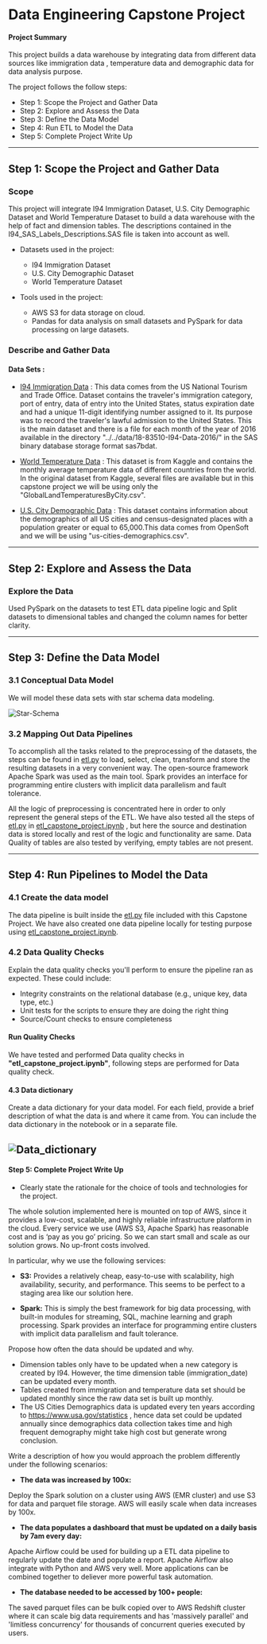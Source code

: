 # Data Engineering Capstone Project

#### Project Summary
This project builds a data warehouse by integrating data from different data sources like immigration data , temperature data and demographic data for data analysis purpose.
 
The project follows the follow steps:
* Step 1: Scope the Project and Gather Data
* Step 2: Explore and Assess the Data
* Step 3: Define the Data Model
* Step 4: Run ETL to Model the Data
* Step 5: Complete Project Write Up

---

## Step 1: Scope the Project and Gather Data

### Scope
This project will integrate I94 Immigration Dataset, U.S. City Demographic Dataset and World Temperature Dataset to build a data warehouse with the help of fact and dimension tables. The descriptions contained in the I94_SAS_Labels_Descriptions.SAS file is taken into account as well.

* Datasets used in the project:
    * I94 Immigration Dataset
    * U.S. City Demographic Dataset
    * World Temperature Dataset

* Tools used in the project:
    * AWS S3 for data storage on cloud.
    * Pandas for data analysis on small datasets and PySpark for data processing on large datasets.



### Describe and Gather Data 

#### Data Sets :

* [I94 Immigration Data](https://www.trade.gov/national-travel-and-tourism-office) : 
    This data comes from the US National Tourism and Trade Office. Dataset contains the traveler's immigration category, port of entry, data of entry into the United States, status expiration date and had a unique 11-digit identifying number assigned to it. Its purpose was to record the traveler's lawful admission to the United States. This is the main dataset and there is a file for each month of the year of 2016 available in the directory "../../data/18-83510-I94-Data-2016/" in the SAS binary database storage format sas7bdat.
    
* [World Temperature Data](https://www.kaggle.com/berkeleyearth/climate-change-earth-surface-temperature-data) :
    This dataset is from Kaggle and contains the monthly average temperature data of different countries from the world. In the original dataset from Kaggle, several files are available but in this capstone project we will be using only the "GlobalLandTemperaturesByCity.csv".

* [U.S. City Demographic Data](https://public.opendatasoft.com/explore/dataset/us-cities-demographics/export/) :
    This dataset contains information about the demographics of all US cities and census-designated places with a population greater or equal to 65,000.This data comes from OpenSoft and we will be using "us-cities-demographics.csv".
---
    
## Step 2: Explore and Assess the Data
### Explore the Data 

Used PySpark on the datasets to test ETL data pipeline logic and Split datasets to dimensional tables and changed the column names for better clarity.

---

## Step 3: Define the Data Model
### 3.1 Conceptual Data Model

We will model these data sets with star schema data modeling.

![Star-Schema](images/star-schema.png)

### 3.2 Mapping Out Data Pipelines

To accomplish all the tasks related to the preprocessing of the datasets, the steps can be found in [etl.py](https://github.com/rsuwasiya17/Data-Engineering-Capstone-Project/blob/main/etl.py) to load, select, clean, transform and store the resulting datasets in a very convenient way. The open-source framework Apache Spark was used as the main tool. Spark provides an interface for programming entire clusters with implicit data parallelism and fault tolerance.

All the logic of preprocessing is concentrated here in order to only represent the general steps of the ETL. We have also tested all the steps of [etl.py](https://github.com/rsuwasiya17/Data-Engineering-Capstone-Project/blob/main/etl.py) in [etl_capstone_project.ipynb](https://github.com/rsuwasiya17/Data-Engineering-Capstone-Project/blob/main/etl_capstone_project.ipynb) , but here the source and destination data is stored locally and rest of the logic and functionality are same. Data Quality of tables are also tested by verifying, empty tables are not present.

---
## Step 4: Run Pipelines to Model the Data 
### 4.1 Create the data model

The data pipeline is built inside the [etl.py](https://github.com/rsuwasiya17/Data-Engineering-Capstone-Project/blob/main/etl.py) file included with this Capstone Project.
We have also created one data pipeline locally for testing purpose using [etl_capstone_project.ipynb](https://github.com/rsuwasiya17/Data-Engineering-Capstone-Project/blob/main/etl_capstone_project.ipynb).

### 4.2 Data Quality Checks
Explain the data quality checks you'll perform to ensure the pipeline ran as expected. These could include:
 * Integrity constraints on the relational database (e.g., unique key, data type, etc.)
 * Unit tests for the scripts to ensure they are doing the right thing
 * Source/Count checks to ensure completeness
 
#### Run Quality Checks
We have tested and performed Data quality checks in **"etl_capstone_project.ipynb"**, following steps are performed for Data quality check.

#### 4.3 Data dictionary 
Create a data dictionary for your data model. For each field, provide a brief description of what the data is and where it came from. You can include the data dictionary in the notebook or in a separate file.

![Data_dictionary](images/Data_dictionary.png)
---

#### Step 5: Complete Project Write Up
* Clearly state the rationale for the choice of tools and technologies for the project.

The whole solution implemented here is mounted on top of AWS, since it provides a low-cost, scalable, and highly reliable infrastructure platform in the cloud. Every service we use (AWS S3, Apache Spark) has reasonable cost and is ‘pay as you go’ pricing. So we can start small and scale as our solution grows. No up-front costs involved.

In particular, why we use the following services:

* __S3:__ Provides a relatively cheap, easy-to-use with scalability, high availability, security, and performance. This seems to be perfect to a staging area like our solution here.

* __Spark:__ This is simply the best framework for big data processing, with built-in modules for streaming, SQL, machine learning and graph processing. Spark provides an interface for programming entire clusters with implicit data parallelism and fault tolerance.

Propose how often the data should be updated and why.
* Dimension tables only have to be updated when a new category is created by I94. However, the time dimension table (immigration_date) can be updated every month.
* Tables created from immigration and temperature data set should be updated monthly since the raw data set is built up monthly.
* The US Cities Demographics data is updated every ten years according to https://www.usa.gov/statistics , hence data set could be updated annually since demographics data collection takes time and high frequent demography might take high cost but generate wrong conclusion.

Write a description of how you would approach the problem differently under the following scenarios:
* **The data was increased by 100x:**
 
Deploy the Spark solution on a cluster using AWS (EMR cluster) and use S3 for data and parquet file storage. AWS will easily scale when data increases by 100x.
* **The data populates a dashboard that must be updated on a daily basis by 7am every day:**
 
Apache Airflow could be used for building up a ETL data pipeline to regularly update the date and populate a report. Apache Airflow also integrate with Python and AWS very well. More applications can be combined together to deliever more powerful task automation.

* **The database needed to be accessed by 100+ people:**

The saved parquet files can be bulk copied over to AWS Redshift cluster where it can scale big data requirements and has 'massively parallel' and 'limitless concurrency' for thousands of concurrent queries executed by users.
